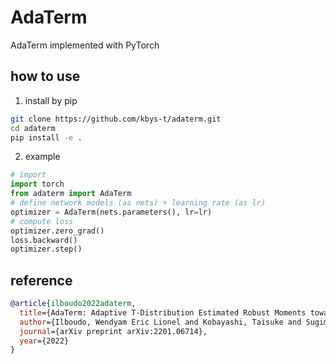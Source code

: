 # AdaTerm

AdaTerm implemented with PyTorch

## how to use

1. install by pip
```bash
git clone https://github.com/kbys-t/adaterm.git
cd adaterm
pip install -e .
```
2. example
```python
# import
import torch
from adaterm import AdaTerm
# define network models (as nets) + learning rate (as lr)
optimizer = AdaTerm(nets.parameters(), lr=lr)
# compute loss
optimizer.zero_grad()
loss.backward()
optimizer.step()
```

## reference

```bibtex
@article{ilboudo2022adaterm,
  title={AdaTerm: Adaptive T-Distribution Estimated Robust Moments towards Noise-Robust Stochastic Gradient Optimizer},
  author={Ilboudo, Wendyam Eric Lionel and Kobayashi, Taisuke and Sugimoto, Kenji},
  journal={arXiv preprint arXiv:2201.06714},
  year={2022}
}
```
